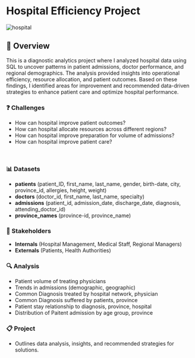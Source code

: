 # Hospital Efficiency Project
![hospital](https://github.com/user-attachments/assets/a39e20b4-37c6-4289-9ff7-4a69c3660537)

 


##      📄  Overview  
This is a diagnostic analytics project where I analyzed hospital data using SQL to uncover patterns in patient admissions, doctor performance, and regional demographics. The analysis provided insights into operational efficiency, resource allocation, and patient outcomes. Based on these findings, I identified areas for improvement and recommended data-driven strategies to enhance patient care and optimize hospital performance.

###    ❓ Challenges

- How can hospital improve patient outcomes? 
- How can hospital allocate resources across different regions?
- How can hospital improve preparation for volume of admissions?
- How can hospital improve patient care?
 
‭  
###    📊 Datasets

-  **patients** 
(patient_ID, first_name, last_name, gender, birth-date, city, province_id, allergies, height, weight) 
- **doctors** 
(doctor_id, first_name, last_name, specialty)
- **admissions** 
(patient_id, admission_date, discharge_date, diagnosis, attending_doctor_id)
- **province_names** 
(province-id, province_name)


###   💼  Stakeholders

- **Internals** 
(Hospital Management, Medical Staff, Regional Managers)
- **Externals** 
(Patients, Health Authorities)


###   🔍  Analysis 
- Patient volume of treating physicians 
- Trends in admissions (demographic, geographic)
- Common Diagnosis treated by hospital network, physician
- Common Diagnosis suffered by patients, province
- Patient stay relationship to diagnosis, province, hospital
- Distribution of Paitent admission by age group, province


###    📋   Project
-  Outlines data analysis, insights, and recommended strategies for solutions.
